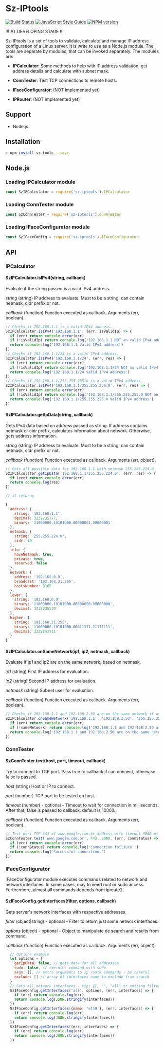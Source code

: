# Sz-IPtools

[![Build Status](https://travis-ci.org/gsomenzi/sz-iptools.svg?branch=master)](https://travis-ci.org/gsomenzi/sz-iptools) 
[![JavaScript Style Guide](https://img.shields.io/badge/code_style-standard-brightgreen.svg)](https://standardjs.com)
[![NPM version](https://img.shields.io/npm/v/sz-iptools.svg)](https://www.npmjs.com/package/sz-iptools) 

!!! AT DEVELOPING STAGE !!!

Sz-IPtools is a set of tools to validate, calculate and manage IP address configuration of a Linux server. It is write to use as a Node.js module. The tools are separate by modules, that can be invoked separately. The modules are:

 * <b>IPCalculator</b>: Some methods to help with IP address validation, get address details and calculate with subnet mask.

 * <b>ConnTester</b>: Test TCP connections to remote hosts.

 * <b>IFaceConfigurator</b>: (NOT implemented yet)

 * <b>IPRouter</b>: (NOT implemented yet)

## Support

 * Node.js
 
## Installation

```sh
> npm install sz-tools --save
```

## Node.js

 ### Loading IPCalculator module
 ```javascript
 const SzIPCalculator = require('sz-iptools').IPCalculator
 ```
 ### Loading ConnTester module
 ```javascript
 const SzConnTester = require('sz-iptools').ConnTester
 ```
 ### Loading IFaceConfigurator module
 ```javascript
 const SzIFaceConfig = require('sz-iptools').IFaceConfigurator
 ```

## API

### IPCalculator

#### SzIPCalculator.isIPv4(string, callback)
Evaluate if the string passed is a valid IPv4 address.

*string* (string) IP address to evaluate. Must to be a string, can contain netmask, cidr prefix or not.

*callback* (function) Function executed as callback. Arguments (err, boolean).

```javascript
// Checks if 192.168.1.1 is a valid IPv4 address.
SzIPCalculator.isIPv4('192.168.1.1', (err, isValidIp) => {
  if (err) return console.error(err)
  if (!isValidIp) return console.log('192.168.1.1 NOT an valid IPv4 address')
  return console.log('192.168.1.1 Valid IPv4 address')
})
// Checks if 192.168.1.1/24 is a valid IPv4 address.
SzIPCalculator.isIPv4('192.168.1.1/24', (err, res) => {
  if (err) return console.error(err)
  if (!isValidIp) return console.log('192.168.1.1/24 NOT an valid IPv4 address')
  return console.log('192.168.1.1/24 Valid IPv4 address')
})
// Checks if 192.168.1.1/255.255.255.0 is a valid IPv4 address.
SzIPCalculator.isIPv4('192.168.1.1/255.255.255.0', (err, res) => {
  if (err) return console.error(err)
  if (!isValidIp) return console.log('192.168.1.1/255.255.255.0 NOT an valid IPv4 address')
  return console.log('192.168.1.1/255.255.255.0 Valid IPv4 address')
})
```

#### SzIPCalculator.getIpData(string, callback)
Gets IPv4 data based on address passed as string. If address contains netmask or cidr prefix, calculates information about network. Otherwise, gets address information.

*string* (string) IP address to evaluate. Must to be a string, can contain netmask, cidr prefix or not.

*callback* (function) Function executed as callback. Arguments (err, object).

```javascript
// Gets all possible data for 192.168.1.1 with netmask 255.255.224.0
SzIPCalculator.getIpData('192.168.1.1/255.255.224.0', (err, res) => {
  if (err) return console.error(err)
  return console.log(res)
})

// it returns

{ 
  address: { 
    string: '192.168.1.1',
    decimal: 3232235777,
    binary: '11000000.10101000.00000001.00000001' 
  },
  netmask: { 
    string: '255.255.224.0',
    cidr: 19 
  },
  info: { 
    haveNetmask: true, 
    private: true, 
    reserved: false 
  },
  network: {
    address: '192.168.0.0',
    broadcast: '192.168.31.255',
    hostsNumber: 8189 
  },
  lower: { 
    string: '192.168.0.0',
    binary: '11000000.10101000.00000000.00000000',
    decimal: 3232235520 
  },
  higher: { 
    string: '192.168.31.255',
    binary: '11000000.10101000.00011111.11111111',
    decimal: 3232243711 
  } 
}
```

#### SzIPCalculator.onSameNetwork(ip1, ip2, netmask, callback)
Evaluate if ip1 and ip2 are on the same network, based on netmask.

*ip1* (string) First IP address for evaluation.

*ip2* (string) Second IP address for evaluation.

*netmask* (string) Subnet user for evaluation.

*callback* (function) Function executed as callback. Arguments (err, boolean).

```javascript
// Checks if 192.168.1.1 and 192.168.2.50 are on the same network if using 255.255.255.0 netmask.
SzIPCalculator.onSameNetwork('192.168.1.1', '192.168.2.50', '255.255.255.0', (err, sameNetwork) => {
  if (err) return console.error(err)
  if (!sameNetwork) return console.log('192.168.1.1 and 192.168.2.50 are NOT on the same network.')
  return console.log('192.168.1.1 and 192.168.2.50 are on the same network.')
})
```

### ConnTester

#### SzConnTester.test(host, port, timeout, callback)
Try to connect to TCP port. Pass true to callback if can connect, otherwise, false is passed.

*host* (string) Host or IP to connect.

*port* (number) TCP port to be tested on host.

*timeout* (number) - optional - Timeout to wait for connection in milliseconds. After that, false is passed to callback. default is 10000.

*callback* (function) Function executed as callback. Arguments (err, boolean).

```javascript
// Test port TCP 443 of www.google.com.br address with timeout 5000 milliseconds.
SzConnTester.test('www.google.com.br', 443, 5000, (err, connStatus) => {
  if (err) return console.error(err)
  if (!connStatus) return console.log('Connection failiure.')
  return console.log('Successful connection.')
})
```

### IFaceConfigurator
IFaceConfigurator module executes commands related to network and network interfaces. In some cases, may to need root or sudo access. Furthermore, almost all commands depends from iproute2.

#### SzIFaceConfig.getInterfaces(filter, options, callback)
Gets server's network interfaces with respective addresses.

*filter* (object|string) - optional - Filter to return just some network interfaces.

*options* (object) - optional - Object to manipulate de search and results from command.

*callback* (function) Function executed as callback. Arguments (err, object).

```javascript
  // Options example
  let options = {
    getIpData: false, // gets data for all addresses
    sudo: false, // executes command with sudo
    args: [], // extra arguments to ip route commands - be careful
    exclude: [] // array of interfaces name to exclude from search
  }
  // Gets all network interfaces - tip: {}, "", "all" or omiting filter returns all interfaces
  SzIFaceConfig.getInterfaces('all', options, (err, interfaces) => {
    if (err) return console.log(err)
    return console.log(JSON.stringify(interfaces))
  })
  SzIFaceConfig.getInterfaces({name: 'eth0'}, (err, interfaces) => {
    if (err) return console.log(err)
    return console.log(JSON.stringify(interfaces))
  })
  SzIFaceConfig.getInterfaces((err, interfaces) => {
    if (err) return console.log(err)
    return console.log(JSON.stringify(interfaces))
  })
```